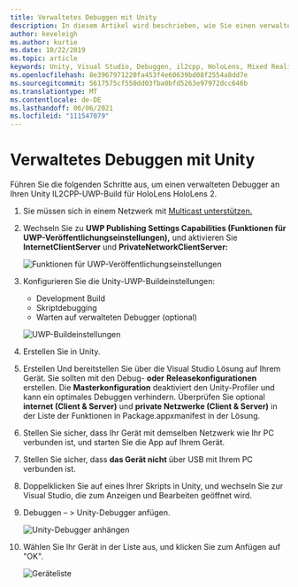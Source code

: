 ```yaml
---
title: Verwaltetes Debuggen mit Unity
description: In diesem Artikel wird beschrieben, wie Sie einen verwalteten Debugger in Ihrem Unity IL2CPP-UWP-Projekt ausführen.
author: keveleigh
ms.author: kurtie
ms.date: 10/22/2019
ms.topic: article
keywords: Unity, Visual Studio, Debuggen, il2cpp, HoloLens, Mixed Reality-Headset, Windows Mixed Reality-Headset, Virtual Reality-Headset, UWP
ms.openlocfilehash: 8e3967971220fa453f4e60639bd08f2554a8dd7e
ms.sourcegitcommit: 5617575cf550dd03fba0bfd5263e97972dcc646b
ms.translationtype: MT
ms.contentlocale: de-DE
ms.lasthandoff: 06/06/2021
ms.locfileid: "111547079"
---
```

# <a name="managed-debugging-with-unity"></a>Verwaltetes Debuggen mit Unity

Führen Sie die folgenden Schritte aus, um einen verwalteten Debugger an Ihren Unity IL2CPP-UWP-Build für HoloLens HoloLens 2.

1. Sie müssen sich in einem Netzwerk mit [Multicast unterstützen.](https://en.wikipedia.org/wiki/Multicast)
2. Wechseln Sie zu **UWP Publishing Settings Capabilities (Funktionen für UWP-Veröffentlichungseinstellungen),** und aktivieren Sie **InternetClientServer** und **PrivateNetworkClientServer:**

    ![Funktionen für UWP-Veröffentlichungseinstellungen](images/il2cpp-debugging-capabilities.png)

3. Konfigurieren Sie die Unity-UWP-Buildeinstellungen:
    - Development Build
    - Skriptdebugging
    - Warten auf verwalteten Debugger (optional)

    ![UWP-Buildeinstellungen](images/il2cpp-debugging-build.png)

4. Erstellen Sie in Unity.
5. Erstellen Und bereitstellen Sie über die Visual Studio Lösung auf Ihrem Gerät. Sie sollten mit den Debug- **oder** **Releasekonfigurationen** erstellen. Die **Masterkonfiguration** deaktiviert den Unity-Profiler und kann ein optimales Debuggen verhindern. Überprüfen Sie optional **internet (Client & Server)** und **private Netzwerke (Client & Server)** in der Liste der Funktionen in Package.appxmanifest in der Lösung.
6. Stellen Sie sicher, dass Ihr Gerät mit demselben Netzwerk wie Ihr PC verbunden ist, und starten Sie die App auf Ihrem Gerät.
7. Stellen Sie sicher, dass **das Gerät nicht** über USB mit Ihrem PC verbunden ist.
8. Doppelklicken Sie auf eines Ihrer Skripts in Unity, und wechseln Sie zur Visual Studio, die zum Anzeigen und Bearbeiten geöffnet wird.
9. Debuggen – > Unity-Debugger anfügen.

    ![Unity-Debugger anhängen](images/il2cpp-debugging-attach.png)

10. Wählen Sie Ihr Gerät in der Liste aus, und klicken Sie zum Anfügen auf "OK".

    ![Geräteliste](images/il2cpp-debugging-machines.png)
